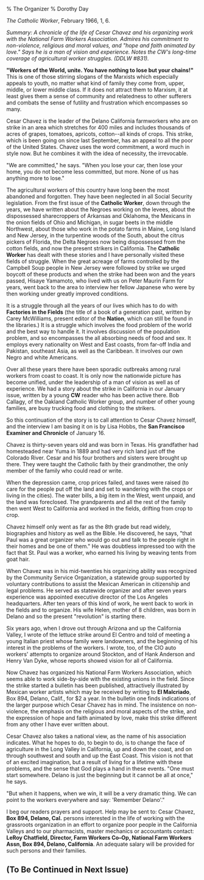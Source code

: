 % The Organizer
% Dorothy Day

*The Catholic Worker*, February 1966, 1, 6.

*Summary: A chronicle of the life of Cesar Chavez and his organizing
work with the National Farm Workers Association. Admires his commitment
to non-violence, religious and moral values, and "hope and faith
animated by love." Says he is a man of vision and experience. Notes the
CW's long-time coverage of agricultural worker struggles. (DDLW \#831).*

**"Workers of the World, unite. You have nothing to lose but your
chains!"** This is one of those stirring slogans of the Marxists which
especially appeals to youth, no matter what kind of family they come
from, upper, middle, or lower middle class. If it does not attract them
to Marxism, it at least gives them a sense of community and relatedness
to other sufferers and combats the sense of futility and frustration
which encompasses so many.

Cesar Chavez is the leader of the Delano California farmworkers who are
on strike in an area which stretches for 400 miles and includes
thousands of acres of grapes, tomatoes, apricots, cotton--all kinds of
crops. This strike, which is been going on since last September, has an
appeal to all the poor of the United States. Chavez uses the word
commitment, a word much in style now. But he combines it with the idea
of necessity, the irrevocable.

"We are committed," he says. "When you lose your car, then lose your
home, you do not become less committed, but more. None of us has
anything more to lose."

The agricultural workers of this country have long been the most
abandoned and forgotten. They have been neglected in all Social Security
legislation. From the first issue of the **Catholic Worker**, down
through the years, we have written about the Negroes working on the
levees, about the dispossessed sharecroppers of Arkansas and Oklahoma,
the Mexicans in the onion fields of Ohio and Michigan, in sugar beets in
the middle Northwest, about those who work in the potato farms in Maine,
Long Island and New Jersey, in the turpentine woods of the South, about
the citrus pickers of Florida, the Delta Negroes now being dispossessed
from the cotton fields, and now the present strikers in California. The
**Catholic Worker** has dealt with these stories and I have personally
visited these fields of struggle. When the great acreage of farms
controlled by the Campbell Soup people in New Jersey were followed by
strike we urged boycott of these products and when the strike had been
won and the years passed, Hisaye Yamamoto, who lived with us on Peter
Maurin Farm for years, went back to the area to interview her fellow
Japanese who were by then working under greatly improved conditions.

It is a struggle through all the years of our lives which has to do with
**Factories in the Fields** (the title of a book of a generation past,
written by Carey McWilliams, present editor of the **Nation**, which can
still be found in the libraries.) It is a struggle which involves the
food problem of the world and the best way to handle it. It involves
discussion of the population problem, and so encompasses the all
absorbing needs of food and sex. It employs every nationality on West
and East coasts, from far-off India and Pakistan, southeast Asia, as
well as the Caribbean. It involves our own Negro and white Americans.

Over all these years there have been sporadic outbreaks among rural
workers from coast to coast. It is only now the nationwide picture has
become unified, under the leadership of a man of vision as well as of
experience. We had a story about the strike in California in our January
issue, written by a young **CW** reader who has been active there. Bob
Callagy, of the Oakland Catholic Worker group, and number of other young
families, are busy trucking food and clothing to the strikers.

So this continuation of the story is to call attention to Cesar Chavez
himself, and the interview I am basing it on is by Lisa Hobbs, the **San
Francisco Examiner and Chronicle** of January 16.

Chavez is thirty-seven years old and was born in Texas. His grandfather
had homesteaded near Yuma in 1889 and had very rich land just off the
Colorado River. Cesar and his four brothers and sisters were brought up
there. They were taught the Catholic faith by their grandmother, the
only member of the family who could read or write.

When the depression came, crop prices failed, and taxes were raised (to
care for the people put off the land and set to wandering with the crops
or living in the cities). The water bills, a big item in the West, went
unpaid, and the land was foreclosed. The grandparents and all the rest
of the family then went West to California and worked in the fields,
drifting from crop to crop.

Chavez himself only went as far as the 8th grade but read widely,
biographies and history as well as the Bible. He discovered, he says,
"that Paul was a great organizer who would go out and talk to the people
right in their homes and be one of them." He was doubtless impressed too
with the fact that St. Paul was a worker, who earned his living by
weaving tents from goat hair.

When Chavez was in his mid-twenties his organizing ability was
recognized by the Community Service Organization, a statewide group
supported by voluntary contributions to assist the Mexican American in
citizenship and legal problems. He served as statewide organizer and
after seven years experience was appointed executive director of the Los
Angeles headquarters. After ten years of this kind of work, he went back
to work in the fields and to organize. His wife Helen, mother of 8
children, was born in Delano and so the present "revolution" is starting
there.

Six years ago, when I drove out through Arizona and up the California
Valley, I wrote of the lettuce strike around El Centro and told of
meeting a young Italian priest whose family were landowners, and the
beginning of his interest in the problems of the workers. I wrote, too,
of the CIO auto workers' attempts to organize around Stockton, and of
Hank Anderson and Henry Van Dyke, whose reports showed vision for all of
California.

Now Chavez has organized his National Farm Workers Association, which
seems able to work side-by-side with the existing unions in the field.
Since the strike started a bulletin has been published, attractively
illustrated by Mexican worker artists which may be received by writing
to **El Malcriado**, Box 894, Delano, Calif., for \$2 a year. In the
bulletin one finds indications of the larger purpose which Cesar Chavez
has in mind. The insistence on non-violence, the emphasis on the
religious and moral aspects of the strike, and the expression of hope
and faith animated by love, make this strike different from any other I
have ever written about.

Cesar Chavez also takes a national view, as the name of his association
indicates. What he hopes to do, to begin to do, is to change the face of
agriculture in the Long Valley in California, up and down the coast, and
on through southwest and south and up the East Coast. This vision is not
that of an excited imagination, but a result of living for a lifetime
with these problems, and the sense that God plays a hand in these
events. "One must start somewhere. Delano is just the beginning but it
cannot be all at once," he says.

"But when it happens, when we win, it will be a very dramatic thing. We
can point to the workers everywhere and say: 'Remember Delano'."

I beg our readers prayers and support. Help may be sent to: Cesar
Chavez, **Box 894, Delano, Cal.** persons interested in the life of
working with the grassroots organization in an effort to organize poor
people in the California Valleys and to our pharmacists, master
mechanics or accountants contact: **LeRoy Chatfield, Director, Farm
Workers Co–Op, National Farm Workers Assn, Box 894, Delano,
California**. An adequate salary will be provided for such persons and
their families.

(To Be Continued in Next Issue)
-------------------------------
